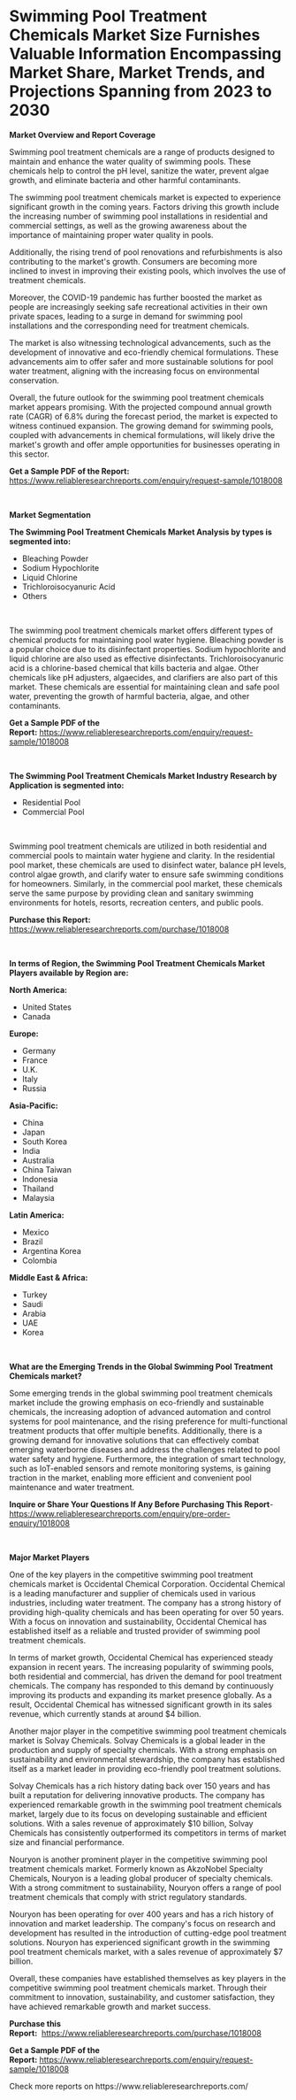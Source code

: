 <p><h1>Swimming Pool Treatment Chemicals Market Size Furnishes Valuable Information Encompassing Market Share, Market Trends, and Projections Spanning from 2023 to 2030</h1></p><p><strong>Market Overview and Report Coverage</strong></p>
<p><p>Swimming pool treatment chemicals are a range of products designed to maintain and enhance the water quality of swimming pools. These chemicals help to control the pH level, sanitize the water, prevent algae growth, and eliminate bacteria and other harmful contaminants.</p><p>The swimming pool treatment chemicals market is expected to experience significant growth in the coming years. Factors driving this growth include the increasing number of swimming pool installations in residential and commercial settings, as well as the growing awareness about the importance of maintaining proper water quality in pools.</p><p>Additionally, the rising trend of pool renovations and refurbishments is also contributing to the market's growth. Consumers are becoming more inclined to invest in improving their existing pools, which involves the use of treatment chemicals.</p><p>Moreover, the COVID-19 pandemic has further boosted the market as people are increasingly seeking safe recreational activities in their own private spaces, leading to a surge in demand for swimming pool installations and the corresponding need for treatment chemicals.</p><p>The market is also witnessing technological advancements, such as the development of innovative and eco-friendly chemical formulations. These advancements aim to offer safer and more sustainable solutions for pool water treatment, aligning with the increasing focus on environmental conservation.</p><p>Overall, the future outlook for the swimming pool treatment chemicals market appears promising. With the projected compound annual growth rate (CAGR) of 6.8% during the forecast period, the market is expected to witness continued expansion. The growing demand for swimming pools, coupled with advancements in chemical formulations, will likely drive the market's growth and offer ample opportunities for businesses operating in this sector.</p></p>
<p><strong>Get a Sample PDF of the Report:</strong> <a href="https://www.reliableresearchreports.com/enquiry/request-sample/1018008">https://www.reliableresearchreports.com/enquiry/request-sample/1018008</a></p>
<p>&nbsp;</p>
<p><strong>Market Segmentation</strong></p>
<p><strong>The Swimming Pool Treatment Chemicals Market Analysis by types is segmented into:</strong></p>
<p><ul><li>Bleaching Powder</li><li>Sodium Hypochlorite</li><li>Liquid Chlorine</li><li>Trichloroisocyanuric Acid</li><li>Others</li></ul></p>
<p>&nbsp;</p>
<p><p>The swimming pool treatment chemicals market offers different types of chemical products for maintaining pool water hygiene. Bleaching powder is a popular choice due to its disinfectant properties. Sodium hypochlorite and liquid chlorine are also used as effective disinfectants. Trichloroisocyanuric acid is a chlorine-based chemical that kills bacteria and algae. Other chemicals like pH adjusters, algaecides, and clarifiers are also part of this market. These chemicals are essential for maintaining clean and safe pool water, preventing the growth of harmful bacteria, algae, and other contaminants.</p></p>
<p><strong>Get a Sample PDF of the Report:</strong>&nbsp;<a href="https://www.reliableresearchreports.com/enquiry/request-sample/1018008">https://www.reliableresearchreports.com/enquiry/request-sample/1018008</a></p>
<p>&nbsp;</p>
<p><strong>The Swimming Pool Treatment Chemicals Market Industry Research by Application is segmented into:</strong></p>
<p><ul><li>Residential Pool</li><li>Commercial Pool</li></ul></p>
<p>&nbsp;</p>
<p><p>Swimming pool treatment chemicals are utilized in both residential and commercial pools to maintain water hygiene and clarity. In the residential pool market, these chemicals are used to disinfect water, balance pH levels, control algae growth, and clarify water to ensure safe swimming conditions for homeowners. Similarly, in the commercial pool market, these chemicals serve the same purpose by providing clean and sanitary swimming environments for hotels, resorts, recreation centers, and public pools.</p></p>
<p><strong>Purchase this Report:</strong>&nbsp; <a href="https://www.reliableresearchreports.com/purchase/1018008">https://www.reliableresearchreports.com/purchase/1018008</a></p>
<p>&nbsp;</p>
<p><strong>In terms of Region, the Swimming Pool Treatment Chemicals Market Players available by Region are:</strong></p>
<p>
    <p> <strong> North America: </strong>
        <ul>
            <li>United States</li>
            <li>Canada</li>
        </ul>
        </p> 
    <p> <strong> Europe: </strong>
        <ul>
            <li>Germany</li>
            <li>France</li>
            <li>U.K.</li>
            <li>Italy</li>
            <li>Russia</li>
        </ul>
        </p> 
    <p> <strong> Asia-Pacific: </strong>
        <ul>
            <li>China</li>
            <li>Japan</li>
            <li>South Korea</li>
            <li>India</li>
            <li>Australia</li>
            <li>China Taiwan</li>
            <li>Indonesia</li>
            <li>Thailand</li>
            <li>Malaysia</li>
        </ul>
        </p> 
    <p> <strong> Latin America: </strong>
        <ul>
            <li>Mexico</li>
            <li>Brazil</li>
            <li>Argentina Korea</li>
            <li>Colombia</li>
        </ul>
        </p> 
    <p> <strong> Middle East & Africa: </strong>
        <ul>
            <li>Turkey</li>
            <li>Saudi</li>
            <li>Arabia</li>
            <li>UAE</li>
            <li>Korea</li>
        </ul>
    </p>
    </p>
<p>&nbsp;</p>
<p><strong>What are the Emerging Trends in the Global Swimming Pool Treatment Chemicals market?</strong></p>
<p><p>Some emerging trends in the global swimming pool treatment chemicals market include the growing emphasis on eco-friendly and sustainable chemicals, the increasing adoption of advanced automation and control systems for pool maintenance, and the rising preference for multi-functional treatment products that offer multiple benefits. Additionally, there is a growing demand for innovative solutions that can effectively combat emerging waterborne diseases and address the challenges related to pool water safety and hygiene. Furthermore, the integration of smart technology, such as IoT-enabled sensors and remote monitoring systems, is gaining traction in the market, enabling more efficient and convenient pool maintenance and water treatment.</p></p>
<p><strong>Inquire or Share Your Questions If Any Before Purchasing This Report</strong>- <a href="https://www.reliableresearchreports.com/enquiry/pre-order-enquiry/1018008">https://www.reliableresearchreports.com/enquiry/pre-order-enquiry/1018008</a></p>
<p>&nbsp;</p>
<p><strong>Major Market Players</strong></p>
<p><p>One of the key players in the competitive swimming pool treatment chemicals market is Occidental Chemical Corporation. Occidental Chemical is a leading manufacturer and supplier of chemicals used in various industries, including water treatment. The company has a strong history of providing high-quality chemicals and has been operating for over 50 years. With a focus on innovation and sustainability, Occidental Chemical has established itself as a reliable and trusted provider of swimming pool treatment chemicals.</p><p>In terms of market growth, Occidental Chemical has experienced steady expansion in recent years. The increasing popularity of swimming pools, both residential and commercial, has driven the demand for pool treatment chemicals. The company has responded to this demand by continuously improving its products and expanding its market presence globally. As a result, Occidental Chemical has witnessed significant growth in its sales revenue, which currently stands at around $4 billion.</p><p>Another major player in the competitive swimming pool treatment chemicals market is Solvay Chemicals. Solvay Chemicals is a global leader in the production and supply of specialty chemicals. With a strong emphasis on sustainability and environmental stewardship, the company has established itself as a market leader in providing eco-friendly pool treatment solutions.</p><p>Solvay Chemicals has a rich history dating back over 150 years and has built a reputation for delivering innovative products. The company has experienced remarkable growth in the swimming pool treatment chemicals market, largely due to its focus on developing sustainable and efficient solutions. With a sales revenue of approximately $10 billion, Solvay Chemicals has consistently outperformed its competitors in terms of market size and financial performance.</p><p>Nouryon is another prominent player in the competitive swimming pool treatment chemicals market. Formerly known as AkzoNobel Specialty Chemicals, Nouryon is a leading global producer of specialty chemicals. With a strong commitment to sustainability, Nouryon offers a range of pool treatment chemicals that comply with strict regulatory standards.</p><p>Nouryon has been operating for over 400 years and has a rich history of innovation and market leadership. The company's focus on research and development has resulted in the introduction of cutting-edge pool treatment solutions. Nouryon has experienced significant growth in the swimming pool treatment chemicals market, with a sales revenue of approximately $7 billion.</p><p>Overall, these companies have established themselves as key players in the competitive swimming pool treatment chemicals market. Through their commitment to innovation, sustainability, and customer satisfaction, they have achieved remarkable growth and market success.</p></p>
<p><strong>Purchase this Report:</strong>&nbsp;&nbsp;<a href="https://www.reliableresearchreports.com/purchase/1018008">https://www.reliableresearchreports.com/purchase/1018008</a></p>
<p></p>
<p><strong>Get a Sample PDF of the Report:</strong>&nbsp;<a href="https://www.reliableresearchreports.com/enquiry/request-sample/1018008">https://www.reliableresearchreports.com/enquiry/request-sample/1018008</a></p>
<p>Check more reports on https://www.reliableresearchreports.com/</p>